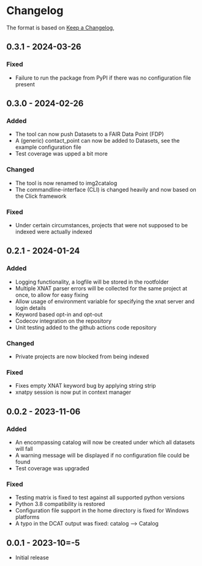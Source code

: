 # Changelog

The format is based on [Keep a Changelog](https://keepachangelog.com/en/1.1.0/),

## 0.3.1 - 2024-03-26

### Fixed

* Failure to run the package from PyPI if there was no configuration file present

## 0.3.0 - 2024-02-26

### Added

* The tool can now push Datasets to a FAIR Data Point (FDP)
* A (generic) contact_point can now be added to Datasets, see the example configuration file
* Test coverage was upped a bit more

### Changed

* The tool is now renamed to img2catalog
* The commandline-interface (CLI) is changed heavily and now based on the Click framework

### Fixed

* Under certain circumstances, projects that were not supposed to be indexed were actually indexed

## 0.2.1 - 2024-01-24

### Added

* Logging functionality, a logfile will be stored in the rootfolder
* Multiple XNAT parser errors will be collected for the same project at once, to allow for easy fixing
* Allow usage of environment variable for specifying the xnat server and login details
* Keyword based opt-in and opt-out
* Codecov integration on the repository
* Unit testing added to the github actions code repository

### Changed

* Private projects are now blocked from being indexed

### Fixed

* Fixes empty XNAT keyword bug by applying string strip
* xnatpy session is now put in context manager

## 0.0.2 - 2023-11-06

### Added

* An encompassing catalog will now be created under which all datasets will fall
* A warning message will be displayed if no configuration file could be found
* Test coverage was upgraded

### Fixed

* Testing matrix is fixed to test against all supported python versions
* Python 3.8 compatibility is restored
* Configuration file support in the home directory is fixed for Windows platforms
* A typo in the DCAT output was fixed: catalog --> Catalog

## 0.0.1 - 2023-10=-5

* Initial release

